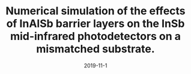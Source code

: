 ---
title: "Numerical simulation of the effects of InAlSb barrier layers on the InSb mid-infrared photodetectors on a mismatched substrate."
collection: publications
permalink: /publication/2019-11-1-SPIE
date: 2019-11-1
venue: 'International Society for Optics and Photonics'
paperurl: '/files/pdf/research/SPIE.pdf'
link: 'https://bw-wang.github.io/publications/'
code: 'https://bw-wang.github.io/publications/'
github: 'https://github.com/jayrobwilliams/Peace-Agreement-Strength'
citation: 'Zhao, Zhiqin, Xu Qian, Bowen Wang, and Bowen Jia. "Numerical simulation of the effects of InAlSb barrier layers on the InSb mid-infrared photodetectors on a mismatched substrate." In *Optoelectronic Devices and Integration VIII*, vol. 11184, p. 1118411. International Society for Optics and Photonics, 2019'
---